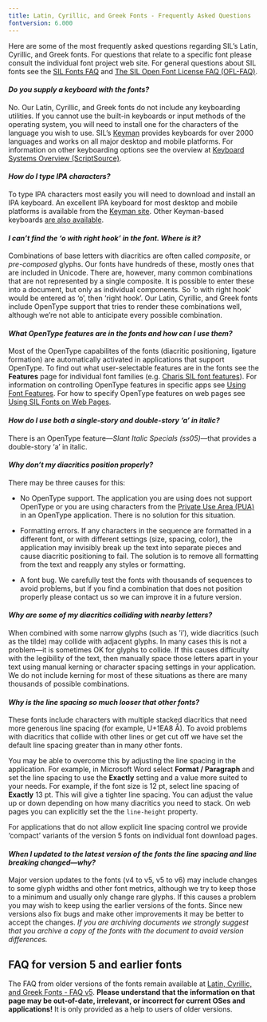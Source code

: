 ```yaml
---
title: Latin, Cyrillic, and Greek Fonts - Frequently Asked Questions
fontversion: 6.000
---
```


Here are some of the most frequently asked questions regarding SIL’s Latin, Cyrillic, and Greek fonts. For questions that relate to a specific font please consult the individual font project web site. For general questions about SIL fonts see the [SIL Fonts FAQ](http://software.sil.org/fonts/faq) and [The SIL Open Font License FAQ (OFL-FAQ)](https://scripts.sil.org/OFL-FAQ_web).

#### *Do you supply a keyboard with the fonts?*

No. Our Latin, Cyrillic, and Greek fonts do not include any keyboarding utilities. If you cannot use the built-in keyboards or input methods of the operating system, you will need to install one for the characters of the language you wish to use. SIL’s [Keyman](https://keyman.com/) provides keyboards for over 2000 languages and works on all major desktop and mobile platforms. For information on other keyboarding options see the overview at [Keyboard Systems Overview (ScriptSource)](https://scriptsource.org/entry/ytr8g8n6sw).

#### *How do I type IPA characters?*

To type IPA characters most easily you will need to download and install an IPA keyboard. An excellent IPA keyboard for most desktop and mobile platforms is available from the [Keyman site](https://keyman.com/keyboards/sil_ipa). Other Keyman-based keyboards [are also available](https://keyman.com/keyboards/h/ipa/).

#### *I can’t find the ‘o with right hook’ in the font. Where is it?*

Combinations of base letters with diacritics are often called *composite*, or *pre-composed* glyphs. Our fonts have hundreds of these, mostly ones that are included in Unicode. There are, however, many common combinations that are not represented by a single composite. It is possible to enter these into a document, but only as individual components. So ‘o with right hook’ would be entered as ‘o’, then ‘right hook’. Our Latin, Cyrillic, and Greek fonts include OpenType support that tries to render these combinations well, although we’re not able to anticipate every possible combination.

#### *What OpenType features are in the fonts and how can I use them?*

Most of the OpenType capabilites of the fonts (diacritic positioning, ligature formation) are automatically activated in applications that support OpenType. To find out what user-selectable features are in the fonts see the **Features** page for individual font families (e.g. [Charis SIL font features](https://software.sil.org/charis/features)). For information on controlling OpenType features in specific apps see [Using Font Features](https://software.sil.org/fonts/features). For how to specify OpenType features on web pages see [Using SIL Fonts on Web Pages](https://software.sil.org/fonts/webfonts).

#### *How do I use both a single-story and double-story ‘a’ in italic?*

There is an OpenType feature—*Slant Italic Specials (ss05)*—that provides a double-story ‘a’ in italic. 

#### *Why don’t my diacritics position properly?*

There may be three causes for this:

- No OpenType support. The application you are using does not support OpenType or you are using characters from the [Private Use Area (PUA)](https://scripts.sil.org/PUA_home) in an OpenType application. There is no solution for this situation.

- Formatting errors. If any characters in the sequence are formatted in a different font, or with different settings (size, spacing, color), the application may invisibly break up the text into separate pieces and cause diacritic positioning to fail. The solution is to remove all formatting from the text and reapply any styles or formatting. 

- A font bug. We carefully test the fonts with thousands of sequences to avoid problems, but if you find a combination that does not position properly please contact us so we can improve it in a future version.

#### *Why are some of my diacritics colliding with nearby letters?*

When combined with some narrow glyphs (such as ’i’), wide diacritics (such as the tilde) may collide with adjacent glyphs. In many cases this is not a problem—it is sometimes OK for glyphs to collide. If this causes difficulty with the legibility of the text, then manually space those letters apart in your text using manual kerning or character spacing settings in your application. We do not include kerning for most of these situations as there are many thousands of possible combinations.

#### *Why is the line spacing so much looser that other fonts?*

These fonts include characters with multiple stacked diacritics that need more generous line spacing (for example, U+1EA8 Ẩ). To avoid problems with diacritics that collide with other lines or get cut off we have set the default line spacing greater than in many other fonts.

You may be able to overcome this by adjusting the line spacing in the application. For example, in Microsoft Word select **Format / Paragraph** and set the line spacing to use the **Exactly** setting and a value more suited to your needs. For example, if the font size is 12 pt, select line spacing of **Exactly** 13 pt. This will give a tighter line spacing. You can adjust the value up or down depending on how many diacritics you need to stack. On web pages you can explicitly set the the `line-height` property.

For applications that do not allow explicit line spacing control we provide ‘compact’ variants of the version 5 fonts on individual font download pages.

#### *When I updated to the latest version of the fonts the line spacing and line breaking changed—why?*

Major version updates to the fonts (v4 to v5, v5 to v6) may include changes to some glyph widths and other font metrics, although we try to keep those to a minimum and usually only change rare glyphs. If this causes a problem you may wish to keep using the earlier versions of the fonts. Since new versions also fix bugs and make other improvements it may be better to accept the changes. *If you are archiving documents we strongly suggest that you archive a copy of the fonts with the document to avoid version differences.*

## FAQ for version 5 and earlier fonts

The FAQ from older versions of the fonts remain available at [Latin, Cyrillic, and Greek Fonts - FAQ v5](http://software.sil.org/lcgfonts/faq). **Please understand that the information on that page may be out-of-date, irrelevant, or incorrect for current OSes and applications!** It is only provided as a help to users of older versions.
